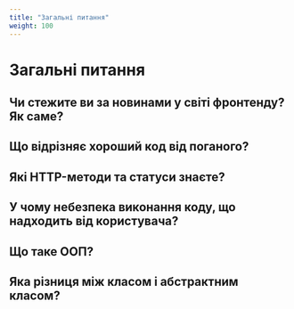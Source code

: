 ```yaml
---
title: "Загальні питання"
weight: 100
---
```


# Загальні питання

## Чи стежите ви за новинами у світі фронтенду? Як саме?

## Що відрізняє хороший код від поганого?

## Які HTTP-методи та статуси знаєте?

## У чому небезпека виконання коду, що надходить від користувача?

## Що таке ООП?

## Яка різниця між класом і абстрактним класом?
